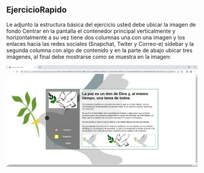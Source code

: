 ## EjercicioRapido 

Le adjunto la estructura básica del ejercicio usted debe ubicar la imagen de fondo Centrar en la pantalla el contenedor principal verticalmente y horizontalmente a su vez tiene dos columnas una con una imagen y los enlaces hacia las redes sociales (Snapchat, Twiter y Correo-e) sidebar y la segunda columna con algo de contenido y en la parte de abajo ubicar tres imágenes, al final debe mostrarse como se muestra en la imagen:

![image](https://github.com/isinicolle/EjercicioRapido/blob/main/Imagen%20del%20ejercicio/ejercicio.png)
